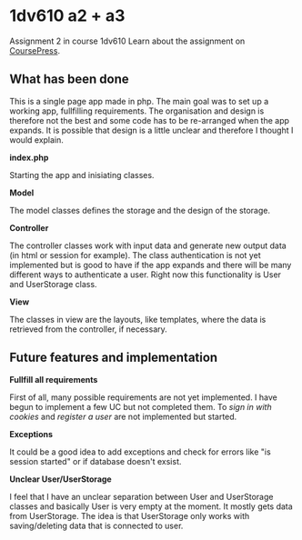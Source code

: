 # 1dv610 a2 + a3
Assignment 2 in course 1dv610
Learn about the assignment on  [CoursePress](https://coursepress.lnu.se/kurs/introduktion-till-mjukvarukvalitet/02-Laborationsuppgifter/3.%20Requirements).


## What has been done

This is a single page app made in php. The main goal was to set up a working app, fullfilling requirements. The organisation and design is therefore not the best and some code has to be re-arranged when the app expands. It is possible that design is a little unclear and therefore I thought I would explain.

**index.php**

Starting the app and inisiating classes.

**Model**

The model classes defines the storage and the design of the storage.

**Controller**

The controller classes work with input data and generate new output data (in html or session for example). The class authentication is not yet implemented but is good to have if the app expands and there will be many different ways to authenticate a user. Right now this functionality is User and UserStorage class.

**View**

The classes in view are the layouts, like templates, where the data is retrieved from the controller, if necessary.


## Future features and implementation

**Fullfill all requirements**

First of all, many possible requirements are not yet implemented. I have begun to implement a few UC but not completed them. To *sign in with cookies* and *register a user* are not implemented but started.

**Exceptions**

It could be a good idea to add exceptions and check for errors like "is session started" or if database doesn't exsist.

**Unclear User/UserStorage**

I feel that I have an unclear separation between User and UserStorage classes and basically User is very empty at the moment. It mostly gets data from UserStorage. The idea is that UserStorage only works with saving/deleting data that is connected to user.
